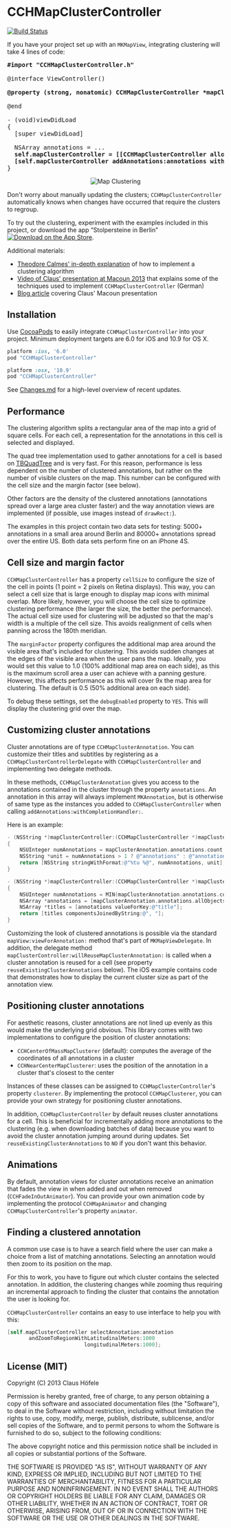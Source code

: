 CCHMapClusterController
=======================

[![Build Status](https://travis-ci.org/choefele/CCHMapClusterController.png?branch=master)](https://travis-ci.org/choefele/CCHMapClusterController)

If you have your project set up with an `MKMapView`, integrating clustering will take 4 lines of code:

<pre>
<b>#import "CCHMapClusterController.h"</b>
  
@interface ViewController()

<b>@property (strong, nonatomic) CCHMapClusterController *mapClusterController;</b>

@end

- (void)viewDidLoad
{
  [super viewDidLoad]
    
  NSArray annotations = ...
  <b>self.mapClusterController = [[CCHMapClusterController alloc] initWithMapView:self.mapView];
  [self.mapClusterController addAnnotations:annotations withCompletionHandler:NULL];</b>
}
</pre>

<p align="center" >
  <img src="MapClustering.png" alt="Map Clustering" title="Map Clustering">
</p>

Don't worry about manually updating the clusters; `CCHMapClusterController` automatically knows when changes have occurred that require the clusters to regroup.

To try out the clustering, experiment with the examples included in this project, or download the app “Stolpersteine in Berlin” [![Download on the App Store](https://linkmaker.itunes.apple.com/htmlResources/assets//images/web/linkmaker/badge_appstore-sm.png)](https://itunes.apple.com/de/app/stolpersteine-in-berlin/id640731757?mt=8&uo=4).

Additional materials:
- [Theodore Calmes' in-depth explanation](http://robots.thoughtbot.com/how-to-handle-large-amounts-of-data-on-maps) of how to implement a clustering algorithm
- [Video of Claus' presentation at Macoun 2013](http://www.macoun.de/video2013tsso1.php) that explains some of the techniques used to implement `CCHMapClusterController` (German)
- [Blog article](http://www.technology-ebay.de/the-teams/ebay-kleinanzeigen/blog/ios-mapkit-clustering.html) covering Claus' Macoun presentation

## Installation

Use [CocoaPods](http://cocoapods.org) to easily integrate `CCHMapClusterController` into your project. Minimum deployment targets are 6.0 for iOS and 10.9 for OS X.

```ruby
platform :ios, '6.0'
pod "CCHMapClusterController"
```

```ruby
platform :osx, '10.9'
pod "CCHMapClusterController"
```

See [Changes.md](https://github.com/choefele/CCHMapClusterController/blob/master/CHANGES.md) for a high-level overview of recent updates.

## Performance

The clustering algorithm splits a rectangular area of the map into a grid of square cells. For each cell, a representation for the annotations in this cell is selected and displayed. 

The quad tree implementation used to gather annotations for a cell is based on [TBQuadTree](https://github.com/thoughtbot/TBAnnotationClustering/blob/master/TBAnnotationClustering/TBQuadTree.h) and is very fast. For this reason, performance is less dependent on the number of clustered annotations, but rather on the number of visible clusters on the map. This number can be configured with the cell size and the margin factor (see below). 

Other factors are the density of the clustered annotations (annotations spread over a large area cluster faster) and the way annotation views are implemented (if possible, use images instead of `drawRect:`).

The examples in this project contain two data sets for testing: 5000+ annotations in a small area around Berlin and 80000+ annotations spread over the entire US. Both data sets perform fine on an iPhone 4S.

## Cell size and margin factor

`CCHMapClusterController` has a property `cellSize` to configure the size of the cell in points (1 point = 2 pixels on Retina displays). This way, you can select a cell size that is large enough to display map icons with minimal overlap. More likely, however, you will choose the cell size to optimize clustering performance (the larger the size, the better the performance). The actual cell size used for clustering will be adjusted so that the map's width is a multiple of the cell size. This avoids realignment of cells when panning across the 180th meridian.

The `marginFactor` property configures the additional map area around the visible area that's included for clustering. This avoids sudden changes at the edges of the visible area when the user pans the map. Ideally, you would set this value to 1.0 (100% additional map area on each side), as this is the maximum scroll area a user can achieve with a panning gesture. However, this affects performance as this will cover 9x the map area for clustering. The default is 0.5 (50% additional area on each side).

To debug these settings, set the `debugEnabled` property to `YES`. This will display the clustering grid over the map.

## Customizing cluster annotations

Cluster annotations are of type `CCHMapClusterAnnotation`. You can customize their titles and subtitles by registering as a `CCHMapClusterControllerDelegate` with `CCHMapClusterController` and implementing two delegate methods.

In these methods, `CCHMapClusterAnnotation` gives you access to the annotations contained in the cluster through the property `annotations`. An annotation in this array will always implement `MKAnnotation`, but is otherwise of same type as the instances you added to `CCHMapClusterController` when calling `addAnnotations:withCompletionHandler:`.

Here is an example:

```Objective-C
- (NSString *)mapClusterController:(CCHMapClusterController *)mapClusterController titleForMapClusterAnnotation:(CCHMapClusterAnnotation *)mapClusterAnnotation
{
    NSUInteger numAnnotations = mapClusterAnnotation.annotations.count;
    NSString *unit = numAnnotations > 1 ? @"annotations" : @"annotation";
    return [NSString stringWithFormat:@"%tu %@", numAnnotations, unit];
}

- (NSString *)mapClusterController:(CCHMapClusterController *)mapClusterController subtitleForMapClusterAnnotation:(CCHMapClusterAnnotation *)mapClusterAnnotation
{
    NSUInteger numAnnotations = MIN(mapClusterAnnotation.annotations.count, 5);
    NSArray *annotations = [mapClusterAnnotation.annotations.allObjects subarrayWithRange:NSMakeRange(0, numAnnotations)];
    NSArray *titles = [annotations valueForKey:@"title"];
    return [titles componentsJoinedByString:@", "];
}
```

Customizing the look of clustered annotations is possible via the standard `mapView:viewForAnnotation:` method that's part of `MKMapViewDelegate`. In addition, the delegate method `mapClusterController:willReuseMapClusterAnnotation:` is called when a cluster annotation is reused for a cell (see property `reuseExistingClusterAnnotations` below). The iOS example contains code that demonstrates how to display the current cluster size as part of the annotation view.

## Positioning cluster annotations

For aesthetic reasons, cluster annotations are not lined up evenly as this would make the underlying grid obvious. This library comes with two implementations to configure the position of cluster annotations:

- `CCHCenterOfMassMapClusterer` (default): computes the average of the coordinates of all annotations in a cluster
- `CCHNearCenterMapClusterer`: uses the position of the annotation in a cluster that's closest to the center

Instances of these classes can be assigned to `CCHMapClusterController`'s property `clusterer`. By implementing the protocol `CCHMapClusterer`, you can provide your own strategy for positioning cluster annotations.

In addition, `CCHMapClusterController` by default reuses cluster annotations for a cell. This is beneficial for incrementally adding more annotations to the clustering (e.g. when downloading batches of data) because you want to avoid the cluster annotation jumping around during updates. Set `reuseExistingClusterAnnotations` to `NO` if you don't want this behavior.

## Animations

By default, annotation views for cluster annotations receive an animation that fades the view in when added and out when removed (`CCHFadeInOutAnimator`). You can provide your own animation code by implementing the protocol `CCHMapAnimator` and changing `CCHMapClusterController`'s property `animator`.

## Finding a clustered annotation

A common use case is to have a search field where the user can make a choice from a list of matching annotations. Selecting an annotation would then zoom to its position on the map.

For this to work, you have to figure out which cluster contains the selected annotation. In addition, the clustering changes while zooming thus requiring an incremental approach to finding the cluster that contains the annotation the user is looking for.

`CCHMapClusterController` contains an easy to use interface to help you with this:

```Objective-C
[self.mapClusterController selectAnnotation:annotation 
       andZoomToRegionWithLatitudinalMeters:1000 
                         longitudinalMeters:1000];
``` 

## License (MIT)

Copyright (C) 2013 Claus Höfele

Permission is hereby granted, free of charge, to any person obtaining a copy of this software and associated documentation files (the "Software"), to deal in the Software without restriction, including without limitation the rights to use, copy, modify, merge, publish, distribute, sublicense, and/or sell copies of the Software, and to permit persons to whom the Software is furnished to do so, subject to the following conditions:

The above copyright notice and this permission notice shall be included in all copies or substantial portions of the Software.

THE SOFTWARE IS PROVIDED "AS IS", WITHOUT WARRANTY OF ANY KIND, EXPRESS OR IMPLIED, INCLUDING BUT NOT LIMITED TO THE WARRANTIES OF MERCHANTABILITY, FITNESS FOR A PARTICULAR PURPOSE AND NONINFRINGEMENT. IN NO EVENT SHALL THE AUTHORS OR COPYRIGHT HOLDERS BE LIABLE FOR ANY CLAIM, DAMAGES OR OTHER LIABILITY, WHETHER IN AN ACTION OF CONTRACT, TORT OR OTHERWISE, ARISING FROM, OUT OF OR IN CONNECTION WITH THE SOFTWARE OR THE USE OR OTHER DEALINGS IN THE SOFTWARE.
